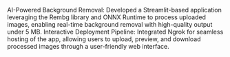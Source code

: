 AI-Powered Background Removal: Developed a Streamlit-based application leveraging the Rembg library and ONNX Runtime to process uploaded images, enabling real-time background removal with high-quality output under 5 MB.
Interactive Deployment Pipeline: Integrated Ngrok for seamless hosting of the app, allowing users to upload, preview, and download processed images through a user-friendly web interface.
